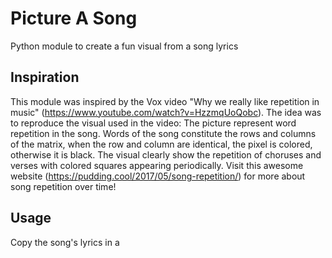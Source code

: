 # Picture A Song
Python module to create a fun visual from a song lyrics

## Inspiration
This module was inspired by the Vox video "Why we really like repetition in music" (https://www.youtube.com/watch?v=HzzmqUoQobc).
The idea was to reproduce the visual used in the video: The picture represent word repetition in the song. Words of the song constitute the rows and columns of the matrix, when the row and column are identical, the pixel is colored, otherwise it is black. The visual clearly show the repetition of choruses and verses with colored squares appearing periodically.
Visit this awesome website (https://pudding.cool/2017/05/song-repetition/) for more about song repetition over time!

## Usage
Copy the song's lyrics in a <title>.txt file in the songs/ folder \
Execute ``` python3 main.py <title> ``` \
See the image in the pictures/ folder! 

## A Few Results
<div>Recent TOP 50 songs:</div>
<span>
<img src="https://raw.githubusercontent.com/ariane-lozachmeur/picture_a_song/master/pictures/i_really_like_you.png"  width="300" height="200" />
<img src="https://raw.githubusercontent.com/ariane-lozachmeur/picture_a_song/master/pictures/thank_u_next.png"  width="300" height="200" />
  
</span>
<div>80s TOP 50 songs:</div>
<span>
<img src="https://raw.githubusercontent.com/ariane-lozachmeur/picture_a_song/master/pictures/bohemian_rhapsody.png"  width="300" height="200" />
<img src="https://raw.githubusercontent.com/ariane-lozachmeur/picture_a_song/master/pictures/billie_jean.png"  width="300" height="200" />
  
</span>

## Next steps
I want to add more functionnalities, like the ability to compute metrics about the song to compare style/decades of musics.
Contact me with any idea you might have!
